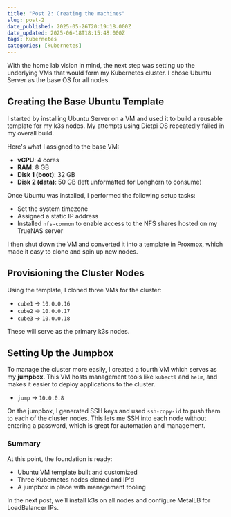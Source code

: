 ```yaml
---
title: "Post 2: Creating the machines"
slug: post-2
date_published: 2025-05-26T20:19:18.000Z
date_updated: 2025-06-18T18:15:48.000Z
tags: Kubernetes
categories: [kubernetes]
---
```


With the home lab vision in mind, the next step was setting up the underlying VMs that would form my Kubernetes cluster. I chose Ubuntu Server as the base OS for all nodes.

## Creating the Base Ubuntu Template

I started by installing Ubuntu Server on a VM and used it to build a reusable template for my k3s nodes. My attempts using Dietpi OS repeatedly failed in my overall build.

Here's what I assigned to the base VM:

- **vCPU**: 4 cores
- **RAM**: 8 GB
- **Disk 1 (boot)**: 32 GB
- **Disk 2 (data)**: 50 GB (left unformatted for Longhorn to consume)

Once Ubuntu was installed, I performed the following setup tasks:

- Set the system timezone
- Assigned a static IP address
- Installed `nfs-common` to enable access to the NFS shares hosted on my TrueNAS server

I then shut down the VM and converted it into a template in Proxmox, which made it easy to clone and spin up new nodes.

## Provisioning the Cluster Nodes

Using the template, I cloned three VMs for the cluster:

- `cube1` → `10.0.0.16`
- `cube2` → `10.0.0.17`
- `cube3` → `10.0.0.18`

These will serve as the primary k3s nodes.

## Setting Up the Jumpbox

To manage the cluster more easily, I created a fourth VM which serves as my **jumpbox**. This VM hosts management tools like `kubectl` and `helm`, and makes it easier to deploy applications to the cluster.

- `jump` → `10.0.0.8`

On the jumpbox, I generated SSH keys and used `ssh-copy-id` to push them to each of the cluster nodes. This lets me SSH into each node without entering a password, which is great for automation and management.

### Summary

At this point, the foundation is ready:

- Ubuntu VM template built and customized
- Three Kubernetes nodes cloned and IP'd
- A jumpbox in place with management tooling

In the next post, we’ll install k3s on all nodes and configure MetalLB for LoadBalancer IPs.
